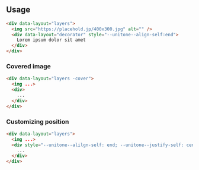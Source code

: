 ## Usage

```html
<div data-layout="layers">
  <img src="https://placehold.jp/400x300.jpg" alt="" />
  <div data-layout="decorator" style="--unitone--align-self:end">
    Lorem ipsum dolor sit amet
  </div>
</div>
```

### Covered image

```html
<div data-layout="layers -cover">
  <img ...>
  <div>
    ...
  </div>
</div>
```

### Customizing position

```html
<div data-layout="layers">
  <img ...>
  <div style="--unitone--alilgn-self: end; --unitone--justify-self: center">
    ...
  </div>
</div>
```
